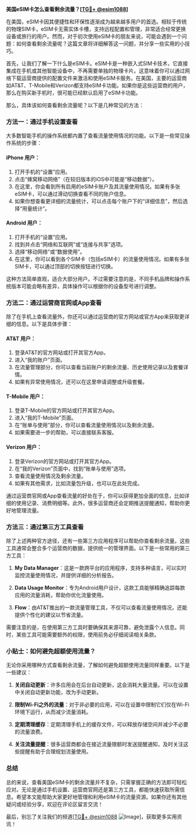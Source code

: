 **美国eSIM卡怎么查看剩余流量？[[TG💪+ @esim1088](https://t.me/s/esim1088)]**

在美国，eSIM卡因其便捷性和环保性逐渐成为越来越多用户的首选。相较于传统的物理SIM卡，eSIM卡无需实体卡槽，支持远程配置和管理，非常适合经常更换设备或旅行的用户。然而，对于初次使用eSIM卡的朋友来说，可能会遇到一个问题：如何查看剩余流量呢？这篇文章将详细解答这一问题，并分享一些实用的小技巧。

首先，让我们了解一下什么是eSIM卡。eSIM卡是一种嵌入式SIM卡技术，它直接集成在手机或其他智能设备中，不再需要单独的物理卡片。这意味着你可以通过网络下载运营商提供的配置文件来激活和使用eSIM卡服务。在美国，主要的运营商如AT&T、T-Mobile和Verizon都支持eSIM卡功能。如果你是这些运营商的用户，那么在购买新手机时，很可能已经默认启用了eSIM卡功能。

那么，具体该如何查看剩余流量呢？以下是几种常见的方法：

### 方法一：通过手机设置查看

大多数智能手机的操作系统都内置了查看流量使用情况的功能。以下是一些常见操作系统的步骤：

#### iPhone 用户：
1. 打开手机的“设置”应用。
2. 点击“蜂窝移动网络”（在较旧版本的iOS中可能是“移动数据”）。
3. 在这里，你会看到所有启用的eSIM卡账户及其流量使用情况。如果有多张eSIM卡，可以通过滑动切换查看不同的账户信息。
4. 如果你想查看更详细的流量统计，可以点击每个账户下的“详细信息”，然后选择“用量统计”。

#### Android 用户：
1. 打开手机的“设置”应用。
2. 找到并点击“网络和互联网”或“连接与共享”选项。
3. 选择“移动网络”或“数据使用”。
4. 在这里，你可以看到各个SIM卡（包括eSIM卡）的流量使用情况。如果有多张SIM卡，可以通过顶部的切换按钮进行切换。

这种方法简单直观，适合大部分用户。不过需要注意的是，不同手机品牌和操作系统版本可能会略有差异，具体操作可以根据你的设备型号进行调整。

### 方法二：通过运营商官网或App查看

除了在手机上查看流量外，你还可以通过运营商的官方网站或官方App来获取更详细的信息。以下是具体步骤：

#### AT&T 用户：
1. 登录AT&T的官方网站或打开其官方App。
2. 进入“我的账户”页面。
3. 在流量管理部分，你可以查看当前账户的剩余流量、历史使用记录以及套餐详情。
4. 如果有异常使用情况，还可以在这里申请调整或升级套餐。

#### T-Mobile 用户：
1. 登录T-Mobile的官方网站或打开其官方App。
2. 进入“我的T-Mobile”页面。
3. 在“账单与使用”部分，你可以查看流量使用情况以及剩余流量。
4. 如果需要进一步的帮助，可以直接联系客服。

#### Verizon 用户：
1. 登录Verizon的官方网站或打开其官方App。
2. 在“我的Verizon”页面中，找到“账单与使用”选项。
3. 查看流量使用情况及剩余流量。
4. 如果有其他需求，比如流量包升级，也可以在此处完成。

通过运营商官网或App查看流量的好处在于，你可以获得更加全面的信息，比如详细的使用记录、消费明细等。此外，很多运营商还会定期推送提醒通知，帮助你更好地管理流量。

### 方法三：通过第三方工具查看

除了上述两种官方途径，还有一些第三方应用程序可以帮助你查看剩余流量。这些工具通常会整合多个运营商的数据，提供统一的管理界面。以下是一些常用的第三方工具：

1. **My Data Manager**：这是一款跨平台的应用程序，支持多种语言，可以实时监控流量使用情况，并提供详细的分析报告。
   
2. **Data Usage Monitor**：专为Android用户设计，这款工具能够精确追踪每款应用的流量消耗，帮助你优化流量使用。

3. **Flow**：由AT&T推出的一款流量管理工具，不仅可以查看流量使用情况，还能提供个性化的建议以节省流量。

需要注意的是，在使用第三方工具时要确保其来源可靠，避免泄露个人信息。同时，某些工具可能需要额外的权限，使用前务必仔细阅读相关条款。

### 小贴士：如何避免超额使用流量？

无论你采用哪种方式查看剩余流量，了解如何避免超额使用流量同样重要。以下是一些建议：

1. **关闭自动更新**：许多应用会在后台自动更新，这会消耗大量流量。可以在设置中关闭自动更新功能，改为手动更新。

2. **限制Wi-Fi之外的流量**：对于非必要的应用，可以在设置中限制它们仅在Wi-Fi环境下运行，从而减少流量消耗。

3. **定期清理缓存**：定期清理手机上的缓存文件，可以释放存储空间并减少不必要的流量浪费。

4. **关注流量提醒**：很多运营商都会在接近流量限额时发送提醒通知，及时关注这些提醒有助于合理规划流量使用。

### 总结

总的来说，查看美国eSIM卡的剩余流量并不复杂，只需掌握正确的方法即可轻松应对。无论是通过手机设置、运营商官网还是第三方工具，都能快速获取所需信息。希望本文能帮助大家更好地管理和利用eSIM卡的流量资源。如果你还有其他疑问或经验分享，欢迎在评论区留言交流！

最后，别忘了关注我们的频道[[TG💪+ @esim1088](https://t.me/s/esim1088) ![Image](https://i.postimg.cc/4NQfJmqS/Snipaste-2025-05-13-00-14-12.png)]，获取更多实用资讯！